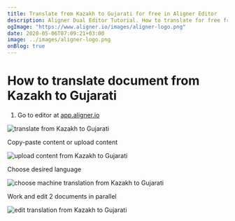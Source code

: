 ```yaml
---
title: Translate from Kazakh to Gujarati for free in Aligner Editor
description: Aligner Dual Editor Tutorial. How to translate for free from Kazakh to Gujarati. Aligner is multilingual document management platform. 
ogImage: "https://www.aligner.io/images/aligner-logo.png"
date: 2020-05-06T07:09:21+03:00
image: ../images/aligner-logo.png
onBlog: true
---
```


# How to translate document from Kazakh to Gujarati

1. Go to editor at [app.aligner.io](https://app.aligner.io "Aligner App web page")

![translate from Kazakh to Gujarati](../aligner-blank-editor.png "translate from Kazakh to Gujarati")

Copy-paste content or upload content

![upload content from Kazakh to Gujarati](../aligner-uploaded-document.png "upload content from Kazakh to Gujarati")

Choose desired language

![choose machine translation from Kazakh to Gujarati](../aligner-language-dropdown.png "choose machine translation from Kazakh to Gujarati")

Work and edit 2 documents in parallel

![edit translation from Kazakh to Gujarati](../aligner-double-sitded-editor.png "edit translation from Kazakh to Gujarati")

